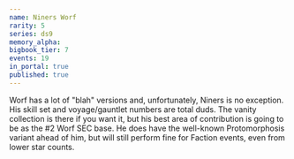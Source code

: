 ```yaml
---
name: Niners Worf
rarity: 5
series: ds9
memory_alpha:
bigbook_tier: 7
events: 19
in_portal: true
published: true
---
```


Worf has a lot of "blah" versions and, unfortunately, Niners is no exception. His skill set and voyage/gauntlet numbers are total duds. The vanity collection is there if you want it, but his best area of contribution is going to be as the #2 Worf SEC base. He does have the well-known Protomorphosis variant ahead of him, but will still perform fine for Faction events, even from lower star counts.
